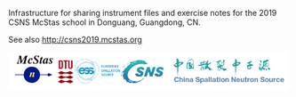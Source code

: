 Infrastructure for sharing instrument files and exercise notes for the
2019 CSNS McStas school in Donguang, Guangdong, CN.

See also http://csns2019.mcstas.org 

![Partner logos](images/logos.png?raw=true "")
